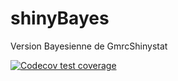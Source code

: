 # shinyBayes
Version Bayesienne de GmrcShinystat


  <!-- badges: start -->
  [![Codecov test coverage](https://codecov.io/gh/GMRC-HUS/shinyBayes/branch/main/graph/badge.svg)](https://app.codecov.io/gh/GMRC-HUS/shinyBayes?branch=main)
  <!-- badges: end -->